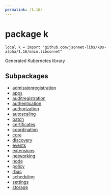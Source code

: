 ```yaml
---
permalink: /1.16/
---
```


# package k

```jsonnet
local k = import "github.com/jsonnet-libs/k8s-alpha/1.16/main.libsonnet"
```

Generated Kubernetes library

## Subpackages

* [admissionregistration](admissionregistration.md)
* [apps](apps.md)
* [auditregistration](auditregistration.md)
* [authentication](authentication.md)
* [authorization](authorization.md)
* [autoscaling](autoscaling.md)
* [batch](batch.md)
* [certificates](certificates.md)
* [coordination](coordination.md)
* [core](core.md)
* [discovery](discovery.md)
* [events](events.md)
* [extensions](extensions.md)
* [networking](networking.md)
* [node](node.md)
* [policy](policy.md)
* [rbac](rbac.md)
* [scheduling](scheduling.md)
* [settings](settings.md)
* [storage](storage.md)
